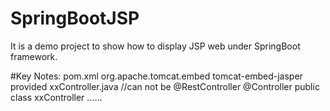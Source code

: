 # SpringBootJSP

It is a demo project to show how to display JSP web under SpringBoot framework.

#Key Notes:
pom.xml
    <!-- the following dependency is used to comply JSP-->
		<dependency>
                <groupId>org.apache.tomcat.embed</groupId>
                <artifactId>tomcat-embed-jasper</artifactId>
                <scope>provided</scope>
		</dependency>
xxController.java
//can not be @RestController
@Controller
public class xxController  ......  
